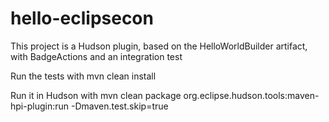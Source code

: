 hello-eclipsecon
================

This project is a Hudson plugin, based on the HelloWorldBuilder artifact, with BadgeActions and an integration test

Run the tests with mvn clean install

Run it in Hudson  with mvn clean package org.eclipse.hudson.tools:maven-hpi-plugin:run -Dmaven.test.skip=true 
